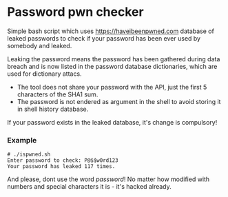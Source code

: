 # Password pwn checker #
Simple bash script which uses https://haveibeenpwned.com database of leaked passwords to check if your password has been ever used by somebody and leaked.

Leaking the password means the password has been gathered during data breach and is now listed in the password database dictionaries, which are used for dictionary attacs.

* The tool does not share your password with the API, just the first 5 characters of the SHA1 sum.
* The password is not endered as argument in the shell to avoid storing it in shell history database.

If your password exists in the leaked database, it's change is compulsory!

### Example ###
```
# ./ispwned.sh
Enter password to check: P@$$w0rd123
Your password has leaked 117 times.
```
And please, dont use the word *password*! No matter how modified with numbers and special characters it is - it's hacked already.

